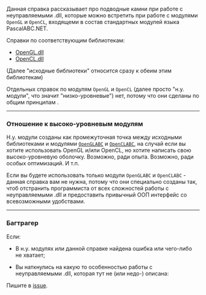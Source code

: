 ﻿


Данная справка рассказывает про подводные камни при работе с неуправляемыми .dll,
которые можно встретить при работе с модулями `OpenGL` и `OpenCL`, входящеми в состав стандартных модулей языка PascalABC.NET.

Справки по соответствующим библиотекам:
- [OpenGL.dll](https://www.khronos.org/registry/OpenGL/specs/gl/)
- [OpenCL.dll](https://www.khronos.org/registry/OpenCL/)

(Далее "исходные библиотеки" относится сразу к обеим этим библиотекам)

Отдельных справок по модулям `OpenGL` и `OpenCL` (далее просто "н.у. модули", что значит "низко-уровневые")
нет, потому что они сделаны по
<a path="../Основные принципы/">
общим принципам
</a>
.

---
### Отношение к высоко-уровневым модулям

Н.у. модули созданы как промежуточная точка между исходными библиотеками и модулями
[`OpenGLABC`](Справка%20OpenGLABC.html)
и
[`OpenCLABC`](Справка%20OpenCLABC.html),
на случай если вы хотите использовать OpenGL и/или OpenCL, но хотите написать свою высоко-уровневую оболочку.
Возможно, ради опыта. Возможно, ради особых оптимизаций. И т.п.

Если вы будете использовать только модули `OpenGLABC` и `OpenCLABC` - данная справка вам не нужна,
потому что они специально созданы так, чтоб отстранить программиста от всех сложностей
работы с неуправляемыми .dll и предоставить привычный ООП интерфейс со всевозможными удобствами.

---
### Багтрагер

Если:

- В н.у. модулях или данной справке найдена ошибка или чего-либо не хватает;

- Вы наткнулись на какую то особенностью работы с неуправляемыми .dll, которая тут не (или недо-) описана:

Пишите в [issue](https://github.com/SunSerega/POCGL/issues).



